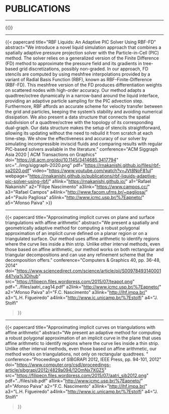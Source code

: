 # PUBLICATIONS
---
{{<disclaimer text="This site contains PDF files of articles that are covered by copyright. You may browse the articles at your convenience in the same spirit as you may read a journal or conference proceedings in a public library. Retrieving, copying, distributing these files, entirely or in parts, may violate copyright protection laws." >}}

---
{{< papercard  title="RBF Liquids: An Adaptive PIC Solver Using RBF-FD" 
abstract="We introduce a novel liquid simulation approach that combines a spatially adaptive pressure projection solver with the Particle-in-Cell (PIC) method. The solver relies on a generalized version of the Finite Difference (FD) method to approximate the pressure field and its gradients in tree-based grid discretizations, possibly non-graded. In our approach, FD stencils are computed by using meshfree interpolations provided by a variant of Radial Basis Function (RBF), known as RBF-Finite-Difference (RBF-FD). This meshfree version of the FD produces differentiation weights on scattered nodes with high-order accuracy. Our method adapts a quadtree/octree dynamically in a narrow-band around the liquid interface, providing an adaptive particle sampling for the PIC advection step. Furthermore, RBF affords an accurate scheme for velocity transfer between the grid and particles, keeping the system’s stability and avoiding numerical dissipation. We also present a data structure that connects the spatial subdivision of a quadtree/octree with the topology of its corresponding dual-graph. Our data structure makes the setup of stencils straightforward, allowing its updating without the need to rebuild it from scratch at each time-step. We show the effectiveness and accuracy of our solver by simulating incompressible inviscid fluids and comparing results with regular PIC-based solvers available in the literature." 
conference="ACM Siggraph Asia 2020 | ACM Transactions on Graphics" 
doi="https://dl.acm.org/doi/10.1145/3414685.3417794"
src="../img/siggraph-2020.png" 
pdf="https://rnakanishi.github.io/files/rbf-sa2020.pdf" 
video="https://www.youtube.com/watch?v=JVt8NoF81uI" 
webpage="https://rnakanishi.github.io/publications/rbf-liquids-adaptive-pic-solver-using-rbf/" 
a1link="https://rnakanishi.github.io/" a1="Rafael Nakanishi" 
a2="Filipe Nascimento" 
a3link="https://www.campos.cc/" a3="Rafael Campos"
a4link="http://www.facom.ufms.br/~pagliosa/" a4="Paulo Pagliosa"
a5link="http://www.icmc.usp.br/%7Eapneto/" a5="Afonso Paiva" >}}

---

{{< papercard  title="Approximating implicit curves on plane and surface triangulations with affine arithmetic" 
abstract="We present a spatially and geometrically adaptive method for computing a robust polygonal approximation of an implicit curve defined on a planar region or on a triangulated surface. Our method uses affine arithmetic to identify regions where the curve lies inside a thin strip. Unlike other interval methods, even those based on affine arithmetic, our method works on both rectangular and triangular decompositions and can use any refinement scheme that the decomposition offers." 
conference="Computers & Graphics 40, pp. 36-48, 2014" 
doi="https://www.sciencedirect.com/science/article/pii/S0097849314000144?via%3Dihub"
src="https://filipecn.files.wordpress.com/2015/07/teapot.png" 
pdf="../files/aatri_cag14.pdf" 
a2link="http://www.icmc.usp.br/%7Eapneto/" a2="Afonso Paiva"
a1="F.C. Nascimento" 
a3link="http://lhf.impa.br/" a3="L.H. Figueiredo"
a4link="http://www.ic.unicamp.br/%7Estolfi" a4="J. Stolfi"
 >}}
 
---

 {{< papercard  title="Approximating implicit curves on triangulations with affine arithmetic" 
abstract="We present an adaptive method for computing a robust polygonal approximation of an implicit curve in the plane that uses affine arithmetic to identify regions where the curve lies inside a thin strip. Unlike other interval methods, even those based on affine arithmetic, our method works on triangulations, not only on rectangular quadtrees. " 
conference="Proceedings of SIBGRAPI 2012, IEEE Press, pp. 94-101, 2012" 
doi="https://www.computer.org/csdl/proceedings-article/sibgrapi/2012/4829a094/12OmNx7XGZ5"
src="https://filipecn.files.wordpress.com/2015/07/aatri_sib2012.png" 
pdf="../files/sib.pdf" 
a1link="http://www.icmc.usp.br/%7Eapneto/" a1="Afonso Paiva"
a2="F.C. Nascimento" 
a3link="http://lhf.impa.br/" a3="L.H. Figueiredo"
a4link="http://www.ic.unicamp.br/%7Estolfi" a4="J. Stolfi"
 >}}

